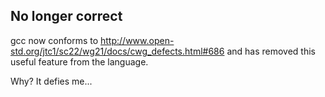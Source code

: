 No longer correct
-----------------

gcc now conforms to
http://www.open-std.org/jtc1/sc22/wg21/docs/cwg_defects.html#686
and has removed this useful feature from the language.

Why? It defies me...
